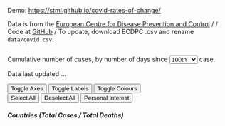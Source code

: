 <div class="container" style="width: 100%">

<div class="row">
  <div class="column">

<p>Demo: <a href="https://stml.github.io/covid-rates-of-change/">https://stml.github.io/covid-rates-of-change/</a></p>

<p>Data is from the <a href="https://www.ecdc.europa.eu/en/publications-data/download-todays-data-geographic-distribution-covid-19-cases-worldwide">European Centre for Disease Prevention and Control</a> /  / Code at <a href="https://github.com/stml/covid-rates-of-change">GitHub</a> / To update, download ECDPC .csv and rename <code>data/covid.csv</code>.</p>

  </div>
</div>

<script src="scripts/jquery.js" type="text/javascript"></script>
<script src="scripts/d3.min.js"></script>
<script src="scripts/d3-scale-chromatic.v1.min.js"></script>
<script src="scripts/d3-time-format.v2.min.js"></script>
<script src="scripts/graphs.js?=<?=rand()?>" type="text/javascript"></script>
<link rel="stylesheet" type="text/css" href="css/normalize.css" />
<link rel="stylesheet" type="text/css" href="css/skeleton.css" />
<link rel="stylesheet" type="text/css" href="css/styles.css?=<?=rand()?>" />

  <div class="row">
    <div class="column">
    <p>Cumulative number of cases, by number of days since
      <select id="first_limit">
        <option value="1">1st</option>
        <option value="10">10th</option>
        <option value="100" selected>100th</option>
        <option value="1000">1000th</option>
      </select> case.</p>
    <p>Data last updated <span id="latest_update">..</span>.</p>
  </div>
  </div>

  <div class="row">
    <div class="column">
      <div id="graph" class="u-full-width">
    </div>
  </div>

  <div class="row">
    <div class="column">
      <button id="toggle-axes">Toggle Axes</button>
      <button id="toggle-labels">Toggle Labels</button>
      <button id="toggle-colours">Toggle Colours</button>
    </div>
  </div>

  <div class="row">
    <div class="column">
      <button id="select-all">Select All</button>
      <button id="deselect-all">Deselect All</button>
      <button id="personal">Personal Interest</button>
    </div>
  </div>

  <div class="row">
    <div class="column">
      <h5>Countries (Total Cases / Total Deaths)</h5>
      <ul id="selectors"></ul>
    </div>
  </div>

</div>  
